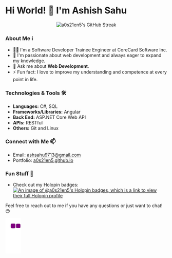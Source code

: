 # Hi World! 👋 I'm Ashish Sahu

<p align="center">
  <img src="https://github-readme-streak-stats.herokuapp.com/?user=a0s21en5" alt="a0s21en5's GitHub Streak" />
</p>

### About Me ℹ️
- 👨‍💻 I'm a Software Developer Trainee Engineer at CoreCard Software Inc.
- 🌱 I'm passionate about web development and always eager to expand my knowledge.
- 💬 Ask me about **Web Development**.
- ⚡ Fun fact: I love to improve my understanding and competence at every point in life.

### Technologies & Tools 🛠️
- **Languages:** C#, SQL
- **Frameworks/Libraries:** Angular
- **Back End:** ASP.NET Core Web API
- **APIs:** RESTful
- **Others:** Git and Linux

### Connect with Me 📫
- Email: ashsahu9713@gmail.com
- Portfolio: [a0s21en5.github.io](https://a0s21en5.github.io/AshishSahu.github.io/)

### Fun Stuff 🎉
- Check out my Holopin badges: [![An image of @a0s21en5's Holopin badges, which is a link to view their full Holopin profile](https://holopin.me/a0s21en5)](https://holopin.io/@a0s21en5)

Feel free to reach out to me if you have any questions or just want to chat! 😊

![snake gif](https://github.com/a0s21en5/a0s21en5/blob/output/github-contribution-grid-snake.gif)
